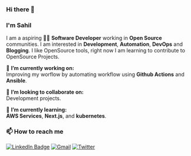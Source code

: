 ### Hi there 👋

### I'm Sahil

I am a aspiring 👨‍💻 **Software Developer** working in **Open Source** communities. I am interested in **Development**, **Automation**, **DevOps** and **Blogging**. I like OpenSource tools, right now I am learning to contribute to OpenSource Projects.

🔭 **I’m currently working on:** 
<br>Improving my worflow by automating workflow using **Github Actions** and **Ansible**.</br>

👯 **I’m looking to collaborate on:**
<br>Development projects.</br>

🌱 **I’m currently learning:**
<br>**AWS Services**, **Next.js**, and **kubernetes**.</br>

### 📫 How to reach me


[![LinkedIn Badge](https://img.shields.io/badge/LinkedIn-0077B5?style=for-the-badge&logo=linkedin&logoColor=white)](https://www.linkedin.com/in/sahilsz/)
[![Gmail](https://img.shields.io/badge/Gmail-D14836?style=for-the-badge&logo=gmail&logoColor=white)](mailto:sahilsz@proton.me)
[![Twitter](https://img.shields.io/badge/Twitter-1DA1F2?style=for-the-badge&logo=twitter&logoColor=white)](https://twitter.com/sahilszx)
<!--
[![Instagram](https://img.shields.io/badge/Instagram-E4405F?style=for-the-badge&logo=instagram&logoColor=white)](https://www.instagram.com/iamabhishek_dubey/)
[![Facebook](https://img.shields.io/badge/Facebook-1877F2?style=for-the-badge&logo=facebook&logoColor=white)](https://www.facebook.com/abhishekbhardwaj510)
- 👋 Hi, I’m @sahilsz
- 👀 I’m interested in ...
- 🌱 I’m currently learning ...
- 💞️ I’m looking to collaborate on ...


sahilsz/sahilsz is a ✨ special ✨ repository because its `README.md` (this file) appears on your GitHub profile.
You can click the Preview link to take a look at your changes.
--->
